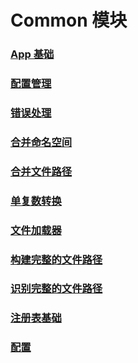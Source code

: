 # Common 模块
### [App 基础](/cn/manual/common/app_basics)
### [配置管理](/cn/manual/common/configuration_management)
### [错误处理](/cn/manual/common/error_handling)
### [合并命名空间](/cn/manual/common/combining_namespaces)
### [合并文件路径](/cn/manual/common/combining_file_paths)
### [单复数转换](/cn/manual/common/pluralization_and_singularization)
### [文件加载器](/cn/manual/common/file_loaders)
### [构建完整的文件路径](/cn/manual/common/building_file_full_paths)
### [识别完整的文件路径](/cn/manual/common/recognizing_file_full_paths)
### [注册表基础](/cn/manual/common/registry_basics)
### [配置](/cn/manual/common/configuration)
